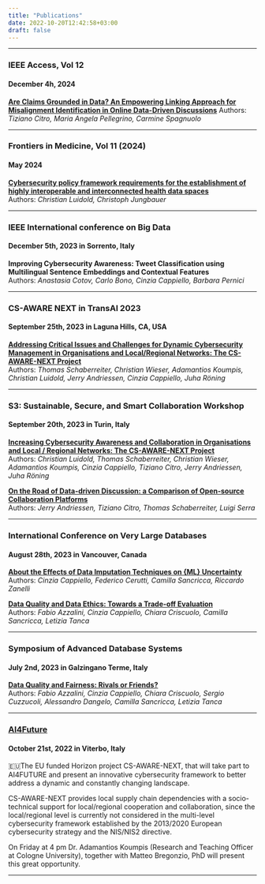 ```yaml
---
title: "Publications"
date: 2022-10-20T12:42:58+03:00
draft: false
---
```


***

### IEEE Access, Vol 12
#### December 4h, 2024

[**Are Claims Grounded in Data? An Empowering Linking Approach for Misalignment Identification in Online Data-Driven Discussions**](https://doi.org/10.1109/ACCESS.2024.3511039)
Authors: _Tiziano Citro, Maria Angela Pellegrino, Carmine Spagnuolo_ 

***

### Frontiers in Medicine, Vol 11 (2024)
####  May 2024


[**Cybersecurity policy framework requirements for the establishment of highly interoperable and interconnected health data spaces**](https://doi.org/10.3389/fmed.2024.1379852)  
Authors: _Christian Luidold, Christoph Jungbauer_

***

### IEEE International conference on Big Data
#### December 5th, 2023 in Sorrento, Italy


**Improving Cybersecurity Awareness: Tweet Classification using Multilingual Sentence Embeddings and Contextual Features**  
Authors: _Anastasia Cotov, Carlo Bono, Cinzia Cappiello, Barbara Pernici_

***

### CS-AWARE NEXT in TransAI 2023
####  September 25th, 2023 in Laguna Hills, CA, USA


[**Addressing Critical Issues and Challenges for Dynamic Cybersecurity Management in Organisations and Local/Regional Networks: The CS-AWARE-NEXT Project**](https://doi.org/10.1109/TransAI60598.2023.00016)  
Authors: _Thomas Schaberreiter, Christian Wieser, Adamantios Koumpis, Christian Luidold, Jerry Andriessen, Cinzia Cappiello, Juha Röning_

***

### S3: Sustainable, Secure, and Smart Collaboration Workshop
#### September 20th, 2023 in Turin, Italy


[**Increasing Cybersecurity Awareness and Collaboration in Organisations and Local / Regional Networks: The CS-AWARE-NEXT Project**](https://ceur-ws.org/Vol-3574/paper_5.pdf)  
Authors: _Christian Luidold, Thomas Schaberreiter, Christian Wieser, Adamantios Koumpis, Cinzia Cappiello, Tiziano Citro, Jerry Andriessen, Juha Röning_

[**On the Road of Data-driven Discussion: a Comparison of Open-source Collaboration Platforms**](https://ceur-ws.org/Vol-3574/paper_4.pdf)  
Authors: _Jerry Andriessen, Tiziano Citro, Thomas Schaberreiter, Luigi Serra_

***

### International Conference on Very Large Databases
#### August 28th, 2023 in Vancouver, Canada


[**About the Effects of Data Imputation Techniques on {ML} Uncertainty**](https://ceur-ws.org/Vol-3462/QDB2.pdf)  
Authors: _Cinzia Cappiello, Federico Cerutti, Camilla Sancricca, Riccardo Zanelli_

[**Data Quality and Data Ethics: Towards a Trade-off Evaluation**](https://ceur-ws.org/Vol-3462/QDB1.pdf)  
Authors: _Fabio Azzalini, Cinzia Cappiello, Chiara Criscuolo, Camilla Sancricca, Letizia Tanca_

***

### Symposium of Advanced Database Systems
#### July 2nd, 2023 in Galzingano Terme, Italy


[**Data Quality and Fairness: Rivals or Friends?**](https://ceur-ws.org/Vol-3478/paper68.pdf)  
Authors: _Fabio Azzalini, Cinzia Cappiello, Chiara Criscuolo, Sergio Cuzzucoli, Alessandro Dangelo, Camilla Sancricca, Letizia Tanca_

***

### [AI4Future](https://datrixgroup.com/ai4future/)
#### October 21st, 2022 in Viterbo, Italy


🇪🇺The EU funded Horizon project CS-AWARE-NEXT, that will take part to AI4FUTURE and present an innovative cybersecurity framework to better address a dynamic and constantly changing landscape.

CS-AWARE-NEXT provides local supply chain dependencies with a socio-technical support for local/regional cooperation and collaboration, since the local/regional level is currently not considered in the multi-level cybersecurity framework established by the 2013/2020 European cybersecurity strategy and the NIS/NIS2 directive.

On Friday at 4 pm Dr. Adamantios Koumpis (Research and Teaching Officer at Cologne University), together with Matteo Bregonzio, PhD will present this great opportunity.
 
***  